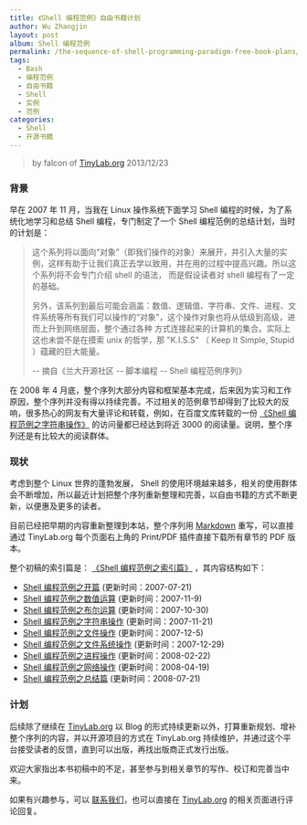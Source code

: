 ```yaml
---
title: 《Shell 编程范例》自由书籍计划
author: Wu Zhangjin
layout: post
album: Shell 编程范例
permalink: /the-sequence-of-shell-programming-paradigm-free-book-plans/
tags:
  - Bash
  - 编程范例
  - 自由书籍
  - Shell
  - 实例
  - 范例
categories:
  - Shell
  - 开源书籍
---
```


> by falcon of [TinyLab.org][2]
> 2013/12/23

### 背景

早在 2007 年 11 月，当我在 Linux 操作系统下面学习 Shell 编程的时候，为了系统化地学习和总结 Shell  编程，专门制定了一个 Shell  编程范例的总结计划，当时的计划是：

>  这个系列将以面向“对象”（即我们操作的对象）来展开，并引入大量的实例，这样有助于让我们真正去学以致用，并在用的过程中提高兴趣。所以这个系列将不会专门介绍 shell 的语法，   而是假设读者对 shell 编程有了一定的基础。
> 
>  另外，该系列到最后可能会涵盖：数值、逻辑值、字符串、文件、进程、文件系统等所有我们可以操作的“对象”，这个操作对象也将从低级到高级，进而上升到网络层面，整个通过各种   方式连接起来的计算机的集合。实际上这也未尝不是在摸索 unix 的哲学，那 "K.I.S.S" （ Keep It Simple, Stupid ）蕴藏的巨大能量。
> 
> -- 摘自《兰大开源社区 -- 脚本编程 -- Shell 编程范例序列》

在 2008 年 4 月底，整个序列大部分内容和框架基本完成，后来因为实习和工作原因，整个序列并没有得以持续完善。不过相关的范例章节却得到了比较大的反响，很多热心的网友有大量评论和转载，例如，在百度文库转载的一份 [《Shell 编程范例之字符串操作》][4] 的访问量都已经达到将近 3000 的阅读量。说明，整个序列还是有比较大的阅读群体。

### 现状

考虑到整个 Linux 世界的蓬勃发展， Shell 的使用环境越来越多，相关的使用群体会不断增加，所以最近计划把整个序列重新整理和完善，以自由书籍的方式不断更新，以便惠及更多的读者。

目前已经把早期的内容重新整理到本站，整个序列用 [Markdown][5] 重写，可以直接通过 TinyLab.org 每个页面右上角的 Print/PDF 插件直接下载所有章节的 PDF 版本。

整个初稿的索引篇是： [《Shell 编程范例之索引篇》][6] ，其内容结构如下：

  * [Shell 编程范例之开篇][7] (更新时间：2007-07-21)
  * [Shell 编程范例之数值运算][8] (更新时间：2007-11-9)
  * [Shell 编程范例之布尔运算][9] (更新时间：2007-10-30)
  * [Shell 编程范例之字符串操作][10] (更新时间：2007-11-21)
  * [Shell 编程范例之文件操作][11] (更新时间：2007-12-5)
  * [Shell 编程范例之文件系统操作][12] (更新时间：2007-12-29)
  * [Shell 编程范例之进程操作][13] (更新时间：2008-02-22)
  * [Shell 编程范例之网络操作][14] (更新时间：2008-04-19)
  * [Shell 编程范例之总结篇][15] (更新时间：2008-07-21)

### 计划

后续除了继续在 [TinyLab.org][2] 以 Blog 的形式持续更新以外，打算重新规划、增补整个序列的内容，并以开源项目的方式在 TinyLab.org 持续维护，并通过这个平台接受读者的反馈，直到可以出版，再找出版商正式发行出版。

欢迎大家指出本书初稿中的不足，甚至参与到相关章节的写作、校订和完善当中来。

如果有兴趣参与，可以 [联系我们][16]，也可以直接在 [TinyLab.org][2] 的相关页面进行评论回复。

 [2]: https://tinylab.org
 [4]: http://wenku.baidu.com/link?url=WChC-PdR7rqPiwkuo70l2zGo3YVCFrG2cRRwMXsRh4niknUlAWd2eI-AMAiP2GbxhL-BFfV_CL65zUXjEXKYf0zVhF2AHZych7X1_b4pg47
 [5]: /start-posting-with-markdown/
 [6]: /shell-programming-paradigm-series-index-review/
 [7]: /shell-programming-paradigm-begins-with/
 [8]: /shell-numeric-calculation/
 [9]: /shell-programming-paradigm-of-boolean-operations/
 [10]: /shell-programming-paradigm-of-string-manipulation/
 [11]: /shell-programming-paradigms-of-file-operations/
 [12]: /shell-programming-paradigm-in-file-system-operations/
 [13]: /shell-programming-paradigm-of-process-operations/
 [14]: /shell-programming-paradigm-of-network-operations/
 [15]: /summary-of-shell-programming-paradigm-article/
 [16]: /about/
